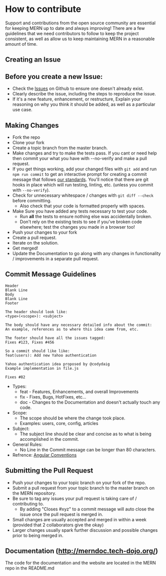 # How to contribute

Support and contributions from the open source community are essential for keeping
MERN up to date and always improving! There are a few guidelines that we need
contributors to follow to keep the project consistent, as well as allow us to keep
maintaining MERN in a reasonable amount of time.

## Creating an Issue

## Before you create a new Issue:
* Check the [Issues](https://github.com/tech-dojo/mern/issues) on Github to ensure one doesn't already exist.
* Clearly describe the issue, including the steps to reproduce the issue.
* If it's a new feature, enhancement, or restructure, Explain your reasoning on why you think it should be added, as well as a particular use case.

## Making Changes
* Fork the repo
* Clone your fork
* Create a topic branch from the master branch.
* Make changes and try to make the tests pass. If you cant or need help then commit your what you have with --no-verify and make a pull request.
* If you get things working, add your changed files with `git add` and run `npm run commit` to get an interactive prompt for creating a commit message that follows [our standards](https://github.com/stevemao/conventional-changelog-angular/blob/master/convention.md).
  You'll notice that there are git hooks in place which will run testing, linting, etc. (unless you commit with `--no-verify`).
* Check for unnecessary whitespace / changes with `git diff --check` before committing.
    * Also check that your code is formatted properly with spaces.
* Make Sure you have added any tests necessary to test your code.
	* Run __all__ the tests to ensure nothing else was accidentally broken.
	* Don't rely on the existing tests to see if you've broken code elsewhere; test the changes you made in a browser too!   
* Push your changes to your fork
* Create a pull request.
* Iterate on the solution.
* Get merged!
* Update the Documentation to go along with any changes in functionality / improvements in a separate pull request.

## Commit Message Guidelines
```
Header
Blank Line
Body
Blank Line
Footer

The header should look like:
<type>(<scope>): <subject>

The body should have any necessary detailed info about the commit:
An example, references as to where this idea came from, etc.

The footer should have all the issues tagged:
Fixes #123, Fixes #456

So a commit should like like:
feat(users): Add new Yahoo authentication

Yahoo authentication idea proposed by @codydaig
Example implementation in file.js

Fixes #82
```

* Types:
    * feat - Features, Enhancements, and overall Improvements
    * fix - Fixes, Bugs, HotFixes, etc...
    * doc - Changes to the Documentation and doesn't actually touch any code.
* Scope:
    * The scope should be where the change took place.
    * Examples: users, core, config, articles
* Subject:
    * The subject line should be clear and concise as to what is being accomplished in the commit.
* General Rules:
    * No Line in the Commit message can be longer than 80 characters.
* Refrence: [Angular Conventions](https://gist.github.com/stephenparish/9941e89d80e2bc58a153)


## Submitting the Pull Request

* Push your changes to your topic branch on your fork of the repo.
* Submit a pull request from your topic branch to the master branch on the MERN repository.
* Be sure to tag any issues your pull request is taking care of / contributing to.
	* By adding "Closes #xyz" to a commit message will auto close the issue once the pull request is merged in.
* Small changes are usually accepted and merged in within a week (provided that 2 collaborators give the okay)
* Larger changes usually spark further discussion and possible changes prior to being merged in.

## Documentation (http://merndoc.tech-dojo.org/)

The code for the documentation and the website are located in the MERN repo in the README.md 
